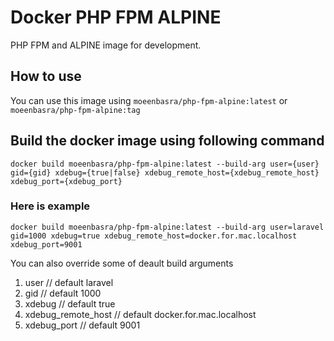 # Docker PHP FPM ALPINE

PHP FPM and ALPINE image for development.

## How to use

You can use this image using `moeenbasra/php-fpm-alpine:latest` or `moeenbasra/php-fpm-alpine:tag`

## Build the docker image using following command

`docker build moeenbasra/php-fpm-alpine:latest --build-arg user={user} gid={gid} xdebug={true|false} xdebug_remote_host={xdebug_remote_host} xdebug_port={xdebug_port}`

### Here is example

`docker build moeenbasra/php-fpm-alpine:latest --build-arg user=laravel gid=1000 xdebug=true xdebug_remote_host=docker.for.mac.localhost xdebug_port=9001`

You can also override some of deault build arguments

1. user // default laravel
2. gid // default 1000
3. xdebug // default true
4. xdebug_remote_host // default docker.for.mac.localhost
5. xdebug_port // default 9001

